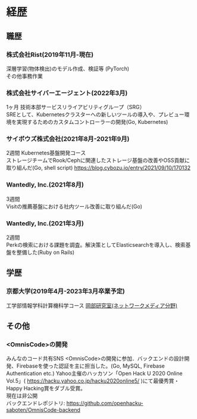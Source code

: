 # 経歴
## 職歴
### 株式会社Rist(2019年11月-現在)
深層学習(物体検出)のモデル作成、検証等 (PyTorch)  
その他事務作業
### 株式会社サイバーエージェント(2022年3月)
1ヶ月 技術本部サービスリライアビリティグループ（SRG）  
SREとして、Kubernetesクラスターへの新しいツールの導入や、プレビュー環境を実現するためのカスタムコントローラーの開発(Go, Kubernetes)
### サイボウズ株式会社(2021年8月-2021年9月)
2週間 Kubernetes基盤開発コース  
ストレージチームでRook/Cephに関連したストレージ基盤の改善やOSS貢献に取り組んだ(Go, shell script)
https://blog.cybozu.io/entry/2021/09/10/170132
### Wantedly, Inc.(2021年8月)
3週間  
Visitの推薦基盤における社内ツール改善に取り組んだ(Go)
### Wantedly, Inc.(2021年3月)
2週間  
Perkの検索における課題を調査。解決策としてElasticsearchを導入し、検索基盤を整備した(Ruby on Rails)

## 学歴
### 京都大学(2019年4月-2023年3月卒業予定)
工学部情報学科計算機科学コース [岡部研究室(ネットワークメディア分野)](https://www.net.ist.i.kyoto-u.ac.jp)

## その他
### \<OmnisCode\>の開発
みんなのコード共有SNS \<OmnisCode\>の開発に参加．バックエンドの設計開発、Firebaseを使った認証を主に担当した。(Go, MySQL, Firebase Authentication etc.)
Yahoo主催のハッカソン「Open Hack U 2020 Online Vol.5」( https://hacku.yahoo.co.jp/hacku2020online5/ )にて最優秀賞・Happy Hacking賞をダブル受賞。  
現在は非公開  
バックエンドレポジトリ: https://github.com/openhacku-saboten/OmnisCode-backend
